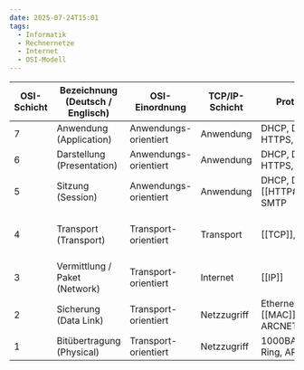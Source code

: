 ```yaml
---
date: 2025-07-24T15:01
tags:
  - Informatik
  - Rechnernetze
  - Internet
  - OSI-Modell
---
```

| OSI-Schicht | Bezeichnung (Deutsch / Englisch) | OSI-Einordnung        | TCP/IP-Schicht | Protokollbeispiele                               | Einheiten                        |
| ----------- | -------------------------------- | --------------------- | -------------- | ------------------------------------------------ | -------------------------------- |
| 7           | Anwendung (Application)          | Anwendungs-orientiert | Anwendung      | DHCP, DNS, HTTP, HTTPS, SMTP                     | Daten                            |
| 6           | Darstellung (Presentation)       | Anwendungs-orientiert | Anwendung      | DHCP, DNS, HTTP, HTTPS, SMTP                     | Daten                            |
| 5           | Sitzung (Session)                | Anwendungs-orientiert | Anwendung      | DHCP, DNS, [[HTTP]], [[HTTP#HTTPS\|HTTPS]], SMTP | Daten                            |
| 4           | Transport (Transport)            | Transport-orientiert  | Transport      | [[TCP]], [[UDP]]                                 | TCP = Segmente, UDP = Datagramme |
| 3           | Vermittlung / Paket (Network)    | Transport-orientiert  | Internet       | [[IP]]                                           | Pakete                           |
| 2           | Sicherung (Data Link)            | Transport-orientiert  | Netzzugriff    | Ethernet, WLAN , [[MAC]], Token Ring, ARCNET     | Rahmen (Frames)                  |
| 1           | Bitübertragung (Physical)        | Transport-orientiert  | Netzzugriff    | 1000BASE-T, Token Ring, ARCNET                   | Bits, Symbole                    |
